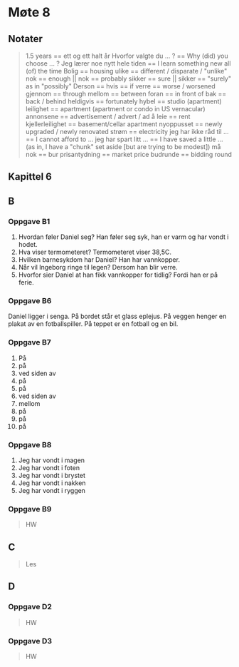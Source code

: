 # Møte 8

## Notater

> 1.5 years == ett og ett halt år
> Hvorfor valgte du ... ? == Why (did) you choose ... ?
> Jeg lærer noe nytt hele tiden == I learn something new all (of) the time
> Bolig == housing
> ulike == different / disparate / "unlike"
> nok == enough || nok == probably
> sikker == sure || sikker == "surely" as in "possibly"
> Derson == hvis == if
> verre == worse / worsened
> gjennom == through
> mellom == between
> foran == in front of
> bak == back / behind
> heldigvis == fortunately
> hybel == studio (apartment)
> leilighet == apartment (apartment or condo in US vernacular)
> annonsene == advertisement / advert / ad
> å leie == rent
> kjellerleilighet == basement/cellar apartment
> nyoppusset == newly upgraded / newly renovated
> strøm == electricity
> jeg har ikke råd til ... == I cannot afford to ...
> jeg har spart litt ... == I have saved a little ... (as in, I have a "chunk" set aside [but are trying to be modest])
> må nok == bur
> prisantydning == market price
> budrunde == bidding round


## Kapittel 6


## B


### Oppgave B1

1. Hvordan føler Daniel seg? Han føler seg syk, han er varm og har vondt i hodet.
2. Hva viser termometeret? Termometeret viser 38,5C.
3. Hvilken barnesykdom har Daniel?  Han har vannkopper.
4. Når vil Ingeborg ringe til legen? Dersom han blir verre.
5. Hvorfor sier Daniel at han fikk vannkopper for tidlig? Fordi han er på ferie.


### Oppgave B6

Daniel ligger i senga.  På bordet står et glass eplejus.  På veggen henger en
plakat av en fotballspiller.  På teppet er en fotball og en bil.


### Oppgave B7

1. På
2. på
3. ved siden av
4. på
5. på
6. ved siden av
7. mellom
8. på
9. på
10. på


### Oppgave B8

1. Jeg har vondt i magen
2. Jeg har vondt i foten
3. Jeg har vondt i brystet
4. Jeg har vondt i nakken
5. Jeg har vondt i ryggen


### Oppgave B9
> HW


## C
> Les


## D

### Oppgave D2
> HW


### Oppgave D3
> HW


